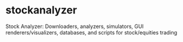 stockanalyzer
=============

Stock Analyzer: Downloaders, analyzers, simulators, GUI renderers/visualizers, databases, and scripts for stock/equities trading
